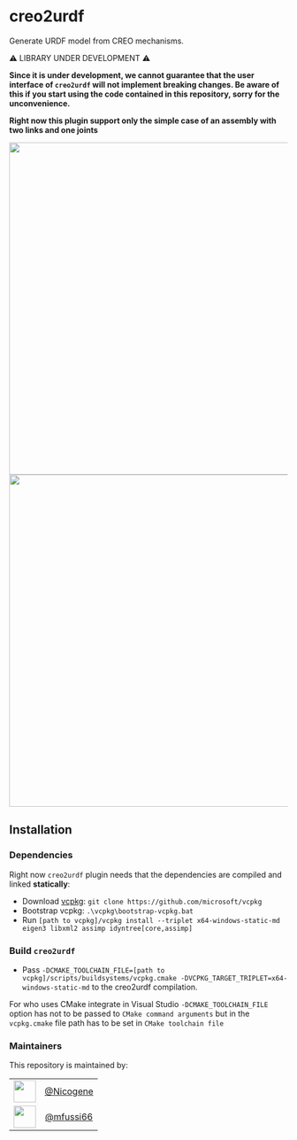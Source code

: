 # creo2urdf
Generate URDF model from CREO mechanisms.


⚠️ LIBRARY UNDER DEVELOPMENT ⚠️

**Since it is under development, we cannot guarantee that the user interface of `creo2urdf` will not implement breaking changes. Be aware of this if you start using the code contained in this repository, sorry for the unconvenience.**


**Right now this plugin support only the simple case of an assembly with two links and one joints**

 <img src="https://github.com/icub-tech-iit/creo2urdf/assets/19152494/19866e6c-8f52-4010-84ef-db458189b753" width=600 align=center >
 <img src="https://github.com/icub-tech-iit/creo2urdf/assets/19152494/968a544f-d991-423f-9b4f-752d0db9dd45" width=600 align=center >

## Installation

### Dependencies
Right now `creo2urdf` plugin needs that the dependencies are compiled and linked **statically**:
- Download [vcpkg](https://github.com/microsoft/vcpkg): `git clone https://github.com/microsoft/vcpkg`
- Bootstrap vcpkg: `.\vcpkg\bootstrap-vcpkg.bat`
- Run `[path to vcpkg]/vcpkg install --triplet x64-windows-static-md eigen3 libxml2 assimp idyntree[core,assimp]`

### Build `creo2urdf`

- Pass `-DCMAKE_TOOLCHAIN_FILE=[path to vcpkg]/scripts/buildsystems/vcpkg.cmake -DVCPKG_TARGET_TRIPLET=x64-windows-static-md` to the creo2urdf compilation.

For who uses CMake integrate in Visual Studio `-DCMAKE_TOOLCHAIN_FILE` option has not to be passed to `CMake command arguments` but in the `vcpkg.cmake` file path has to be set in `CMake toolchain file`


### Maintainers
This repository is maintained by:

| | |
|:---:|:---:|
| [<img src="https://github.com/Nicogene.png" width="40">](https://github.com/Nicogene) | [@Nicogene](https://github.com/Nicogene) |
| [<img src="https://github.com/mfussi66.png" width="40">](https://github.com/mfussi66) | [@mfussi66](https://github.com/mfussi66) |

